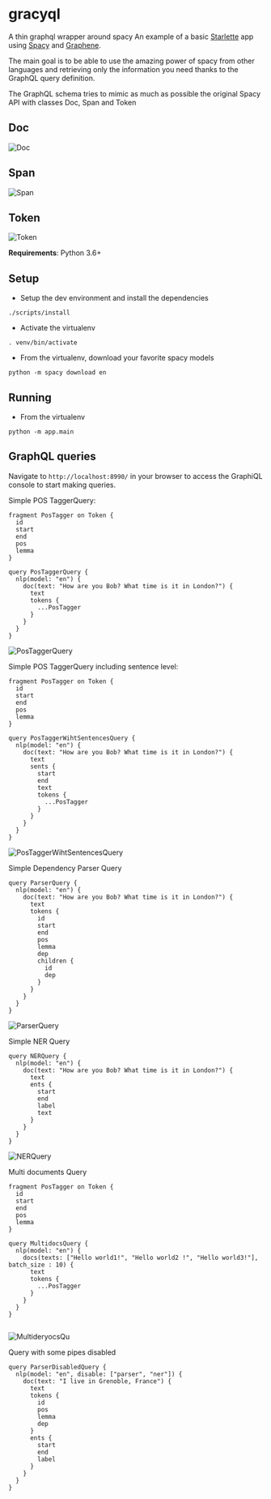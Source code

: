 # gracyql
A thin graphql wrapper around spacy
An example of a basic [Starlette](https://github.com/encode/starlette) app using [Spacy](https://github.com/explosion/spaCy) and [Graphene](https://github.com/graphql-python/graphene).

The main goal is to be able to use the amazing power of spacy from other languages and retrieving only the information you need thanks to the GraphQL query definition.

The GraphQL schema tries to mimic as much as possible the original Spacy API with classes Doc, Span and Token

## Doc
![Doc](images/doc.png?raw=true "GraphiQL result")
## Span
![Span](images/span.png?raw=true "GraphiQL result")
## Token
![Token](images/token.png?raw=true "GraphiQL result")

**Requirements**: Python 3.6+

## Setup

- Setup the dev environment and install the dependencies
```
./scripts/install
```

- Activate the virtualenv
```
. venv/bin/activate
```
- From the virtualenv, download your favorite spacy models

```
python -m spacy download en
```

## Running

- From the virtualenv
```
python -m app.main
```

## GraphQL queries

Navigate to `http://localhost:8990/` in your browser to access the GraphiQL console to start making queries.

Simple POS TaggerQuery:

```
fragment PosTagger on Token {
  id
  start
  end
  pos
  lemma
}

query PosTaggerQuery {
  nlp(model: "en") {
    doc(text: "How are you Bob? What time is it in London?") {
      text
      tokens {
        ...PosTagger
      }
    }
  }
}

```
![PosTaggerQuery](images/postagger.png?raw=true "GraphiQL result")

Simple POS TaggerQuery including sentence level:

```
fragment PosTagger on Token {
  id
  start
  end
  pos
  lemma
}

query PosTaggerWihtSentencesQuery {
  nlp(model: "en") {
    doc(text: "How are you Bob? What time is it in London?") {
      text
      sents {
        start
        end
        text
        tokens {
          ...PosTagger
        }
      }
    }
  }
}

```
![PosTaggerWihtSentencesQuery](images/postaggersents.png?raw=true "GraphiQL result")

Simple Dependency  Parser Query

```
query ParserQuery {
  nlp(model: "en") {
    doc(text: "How are you Bob? What time is it in London?") {
      text
      tokens {
        id
        start
        end
        pos
        lemma
        dep
        children {
          id
          dep
        }
      }
    }
  }
}

```
![ParserQuery](images/parser.png?raw=true "GraphiQL result")

Simple NER Query

```
query NERQuery {
  nlp(model: "en") {
    doc(text: "How are you Bob? What time is it in London?") {
      text
      ents {
        start
        end
        label
        text
      }
    }
  }
}

```
![NERQuery](images/ner.png?raw=true "GraphiQL result")

Multi documents Query

```
fragment PosTagger on Token {
  id
  start
  end
  pos
  lemma
}

query MultidocsQuery {
  nlp(model: "en") {
    docs(texts: ["Hello world1!", "Hello world2 !", "Hello world3!"], batch_size : 10) {
      text
      tokens {
        ...PosTagger
      }
    }
  }
}


```
![MultideryocsQu](images/multidocs.png?raw=true "GraphiQL result")



Query with some pipes disabled
```
query ParserDisabledQuery {
  nlp(model: "en", disable: ["parser", "ner"]) {
    doc(text: "I live in Grenoble, France") {
      text
      tokens {
        id
        pos
        lemma
        dep
      }
      ents {
        start
        end
        label
      }
    }
  }
}
```
